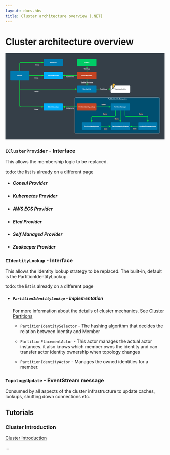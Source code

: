```yaml
---
layout: docs.hbs
title: Cluster architecture overview (.NET)
---
```


# Cluster architecture overview

![Cluster Architecture](images/cluster-architecture.png)

### `IClusterProvider` - Interface

This allows the membership logic to be replaced.

todo: the list is already on a different page

- ##### Consul Provider
- ##### Kubernetes Provider
- ##### AWS ECS Provider
- ##### Etcd Provider
- ##### Self Managed Provider
- ##### Zookeeper Provider

### `IIdentityLookup` - Interface

This allows the identity lookup strategy to be replaced.
The built-in, default is the PartitionIdentityLookup.

todo: the list is already on a different page

- ##### `PartitionIdentityLookup` - Implementation

  For more information about the details of cluster mechanics.
  See [Cluster Partitions](cluster-partitions.md)

  - `PartitionIdentitySelector` - The hashing algorithm that decides the relation between Identity and Member

  - `PartitionPlacementActor` - This actor manages the actual actor instances. it also knows which member owns the identity and can transfer actor identity ownership when topology changes

  - `PartitionIdentityActor` - Manages the owned identities for a member.

### `TopologyUpdate` - EventStream message

Consumed by all aspects of the cluster infrastructure to update caches, lookups, shutting down connections etc.

## Tutorials

### Cluster Introduction

[Cluster Introduction](/docs/cluster/intro/clusterintro)

...